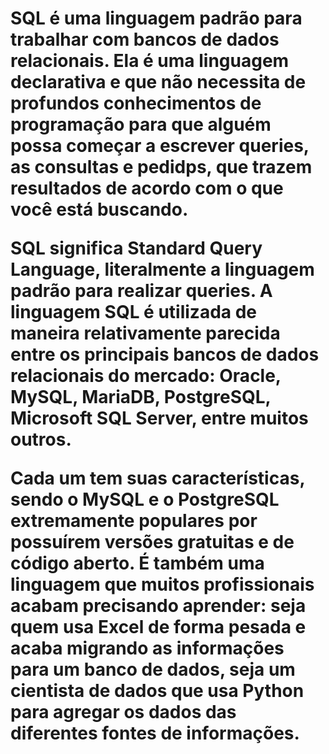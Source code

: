 <h1>SQL é uma linguagem padrão para trabalhar com bancos de dados relacionais. Ela é uma linguagem declarativa e que não necessita de profundos conhecimentos de programação para que alguém possa começar a escrever queries, as consultas e pedidps, que trazem resultados de acordo com o que você está buscando.

SQL significa Standard Query Language, literalmente a linguagem padrão para realizar queries. A linguagem SQL é utilizada de maneira relativamente parecida entre os principais bancos de dados relacionais do mercado: Oracle, MySQL, MariaDB, PostgreSQL, Microsoft SQL Server, entre muitos outros. 

Cada um tem suas características, sendo o MySQL e o PostgreSQL extremamente populares por possuírem versões gratuitas e de código aberto. É também uma linguagem que muitos profissionais acabam precisando aprender: seja quem usa Excel de forma pesada e acaba migrando as informações para um banco de dados, seja um cientista de dados que usa Python para agregar os dados das diferentes fontes de informações.</h1>